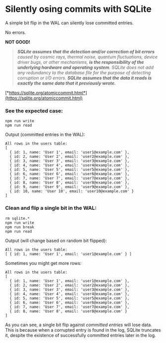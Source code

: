# Silently osing commits with SQLite

A simple bit flip in the WAL can silently lose committed entries.

No errors.

**NOT GOOD!**

> ***SQLite assumes that the detection and/or correction of bit errors** caused by cosmic rays, thermal noise, quantum fluctuations, device driver bugs, or other mechanisms, **is the responsibility of the underlying hardware and operating system**. SQLite does not add any redundancy to the database file for the purpose of detecting corruption or I/O errors. **SQLite assumes that the data it reads is exactly the same data that it previously wrote.***

[*https://sqlite.org/atomiccommit.html*](https://sqlite.org/atomiccommit.html)

### See the expected case:

```
npm run write
npm run read
```

Output (committed entries in the WAL):

```
All rows in the users table:
[
  { id: 1, name: 'User 1', email: 'user1@example.com' },
  { id: 2, name: 'User 2', email: 'user2@example.com' },
  { id: 3, name: 'User 3', email: 'user3@example.com' },
  { id: 4, name: 'User 4', email: 'user4@example.com' },
  { id: 5, name: 'User 5', email: 'user5@example.com' },
  { id: 6, name: 'User 6', email: 'user6@example.com' },
  { id: 7, name: 'User 7', email: 'user7@example.com' },
  { id: 8, name: 'User 8', email: 'user8@example.com' },
  { id: 9, name: 'User 9', email: 'user9@example.com' },
  { id: 10, name: 'User 10', email: 'user10@example.com' }
]
```

### Clean and flip a single bit in the WAL:

```
rm sqlite.*
npm run write
npm run break
npm run read
```

Output (will change based on random bit flipped):

```
All rows in the users table:
[ { id: 1, name: 'User 1', email: 'user1@example.com' } ]
```

Sometimes you might get more rows:

```
All rows in the users table:
[
  { id: 1, name: 'User 1', email: 'user1@example.com' },
  { id: 2, name: 'User 2', email: 'user2@example.com' },
  { id: 3, name: 'User 3', email: 'user3@example.com' },
  { id: 4, name: 'User 4', email: 'user4@example.com' },
  { id: 5, name: 'User 5', email: 'user5@example.com' },
  { id: 6, name: 'User 6', email: 'user6@example.com' },
  { id: 7, name: 'User 7', email: 'user7@example.com' },
  { id: 8, name: 'User 8', email: 'user8@example.com' }
]
```

As you can see, a single bit flip against _committed entries_ will lose data. This is because when a corrupted entry is found in the log, SQLite truncates it, despite the existence of successfully committed entries later in the log.
